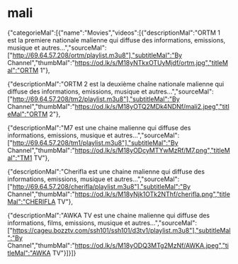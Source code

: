 # mali
{"categorieMal":[{"name":"Movies","videos":[{"descriptionMal":"ORTM 1 est  la premiere nationale malienne qui diffuse des informations, emissions, musique et autres...","sourceMal":["http://69.64.57.208/ortm/playlist.m3u8"],"subtitleMal":"By Channel","thumbMal":"https://od.lk/s/M18yNTkxOTUyMjdf/ortm.jpg","titleMal":"ORTM 1"},

{"descriptionMal":"ORTM 2 est  la deuxième chaîne nationale malienne qui diffuse des informations, emissions, musique et autres...","sourceMal":["http://69.64.57.208/tm2/playlist.m3u8"],"subtitleMal":"By Channel","thumbMal":"https://od.lk/s/M18yOTQ2MDk4NDNf/mali2.jpeg","titleMal":"ORTM 2"},

{"descriptionMal":"M7 est  une chaine malienne qui diffuse des informations, emissions, musique et autres...","sourceMal":["http://69.64.57.208/tm1/playlist.m3u8"],"subtitleMal":"By Channel","thumbMal":"https://od.lk/s/M18yODcyMTYwMzRf/M7.png","titleMal":"TM1 TV"},

{"descriptionMal":"Cherifla est  une chaine malienne qui diffuse des informations, emissions, musique et autres...","sourceMal":["http://69.64.57.208/cherifla/playlist.m3u8"],"subtitleMal":"By Channel","thumbMal":"https://od.lk/s/M18yNjk1OTk2NThf/cherifla.png","titleMal":"CHERIFLA TV"},

{"descriptionMal":"AWKA TV est  une chaine malienne qui diffuse des informations, films, emissions, musique et autres...","sourceMal":["https://cageu.bozztv.com/ssh101/ssh101/d3tv1/playlist.m3u8"],"subtitleMal":"By Channel","thumbMal":"https://od.lk/s/M18yODQ3MTg2MzNf/AWKA.jpeg","titleMal":"AWKA TV"}]}]}
